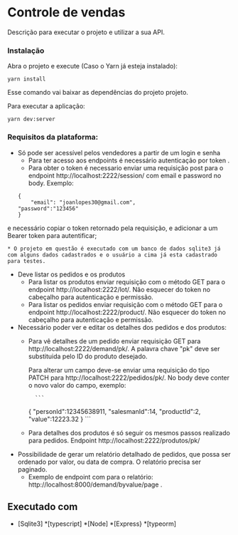 # Controle de vendas

Descrição para executar o projeto e utilizar a sua API.


### Instalação


Abra o projeto e execute (Caso o Yarn já esteja instalado):
```
yarn install
```
Esse comando vai baixar as dependências do projeto projeto.

Para executar a aplicação:
```
yarn dev:server
```

### Requisitos da plataforma:

* Só pode ser acessível pelos vendedores a partir de um login e senha
    * Para ter acesso aos endpoints é necessário autenticação por token .
    * Para obter o token é necessario enviar uma requisição post para o endpoint http://localhost:2222/session/ com email e password no body. Exemplo:
    ```
    {
        "email": "joanlopes30@gmail.com",
	"password":"123456"
    } 
    ```
e necessário copiar o token retornado pela requisição, e adicionar a um Bearer token para autentificar;

    * O projeto em questão é executado com um banco de dados sqlite3 já com alguns dados cadastrados e o usuário a cima já esta cadastrado para testes. 
* Deve listar os pedidos e os produtos
    * Para listar os produtos enviar requisição com o método GET para o endpoint http://localhost:2222/lot/. Não esquecer do token no cabeçalho para autenticação e permissão.
    * Para listar os pedidos enviar requisição com o método GET para o endpoint http://localhost:2222/product/. Não esquecer do token no cabeçalho para autenticação e permissão.
* Necessário poder ver e editar os detalhes dos pedidos e dos produtos:
    * Para vê detalhes de um pedido enviar requisição GET para http://localhost:2222/demand/pk/. A palavra chave "pk" deve ser substituida pelo ID do produto desejado.
    
        Para alterar um campo deve-se enviar uma requisição do tipo PATCH para http://localhost:2222/pedidos/pk/. No body deve conter o novo valor do campo, exemplo:
            
            ```
         {
	"personId":12345638911,
	"salesmanId":14,
	"productId":2,
	"value":12223.32
}
            ```
   
    * Para detalhes dos produtos é só seguir os mesmos passos realizado para pedidos. Endpoint http://localhost:2222/produtos/pk/
* Possibilidade de gerar um relatório detalhado de pedidos, que possa ser ordenado por valor, ou data de compra. O relatório precisa ser paginado.
    * Exemplo de endpoint com  para o relatório: http://localhost:8000/demand/byvalue/page .
    
    

        



## Executado com

* [Sqlite3] 
*[typescript]
*[Node]
*[Express}
*[typeorm]


